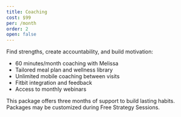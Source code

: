 ```yaml
---
title: Coaching
cost: $99
per: /month
order: 2
open: false
---
```


Find strengths, create accountability, and build motivation:

* 60 minutes/month coaching with Melissa<br />
* Tailored meal plan and wellness library
* Unlimited mobile coaching between visits
* Fitbit integration and feedback 
* Access to monthly webinars 

This package offers three months of support to build lasting habits. Packages may be customized during Free Strategy Sessions.
